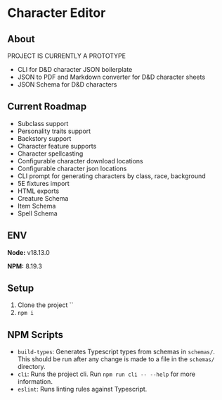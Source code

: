 # Character Editor

## About

PROJECT IS CURRENTLY A PROTOTYPE

- CLI for D&D character JSON boilerplate
- JSON to PDF and Markdown converter for D&D character sheets
- JSON Schema for D&D characters

## Current Roadmap

- Subclass support
- Personality traits support
- Backstory support
- Character feature supports
- Character spellcasting
- Configurable character download locations
- Configurable character json locations
- CLI prompt for generating characters by class, race, background
- 5E fixtures import
- HTML exports
- Creature Schema
- Item Schema
- Spell Schema

## ENV

**Node:** v18.13.0

**NPM:** 8.19.3

## Setup

1. Clone the project ``
2. `npm i`

## NPM Scripts

- `build-types`: Generates Typescript types from schemas in `schemas/`. This should be run after any change is made to a file in the `schemas/` directory.
- `cli`: Runs the project cli. Run `npm run cli -- --help` for more information.
- `eslint`: Runs linting rules against Typescript.